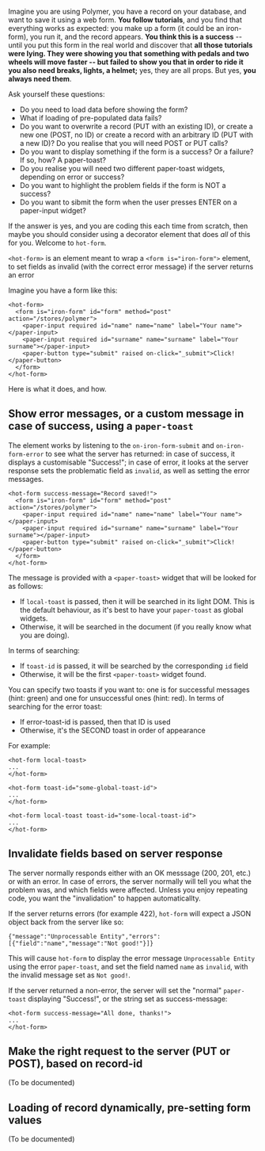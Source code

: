 
Imagine you are using Polymer, you have a record on your database, and want to save it using a web form. **You follow tutorials**, and you find that everything works as expected: you make up a form (it could be an iron-form), you run it, and the record appears. **You think this is a success** -- until you put this form in the real world and discover that **all those tutorials were lying. They were showing you that something with pedals and two wheels will move faster -- but failed to show you that in order to ride it you also need breaks, lights, a helmet;** yes, they are all props. But yes, **you always need them**.

Ask yourself these questions:

* Do you need to load data before showing the form?
* What if loading of pre-populated data fails?
* Do you want to overwrite a record (PUT with an existing ID), or create a new one (POST, no ID) or create a record with an arbitrary ID (PUT with a new ID)? Do you realise that you will need POST or PUT calls?
* Do you want to display something if the form is a success? Or a failure? If so, how? A paper-toast?
* Do you realise you will need two different paper-toast widgets, depending on error or success?
* Do you want to highlight the problem fields if the form is NOT a success?
* Do you want to sibmit the form when the user presses ENTER on a paper-input widget?

If the answer is yes, and you are coding this each time from scratch, then maybe you should consider using a decorator element that does _all_ of this for you. Welcome to `hot-form`.


`<hot-form>` is an element meant to wrap a `<form is="iron-form">`
element, to set fields as invalid (with the correct error message) if the server
returns an error

Imagine you have a form like this:

    <hot-form>
      <form is="iron-form" id="form" method="post" action="/stores/polymer">
        <paper-input required id="name" name="name" label="Your name"></paper-input>
        <paper-input required id="surname" name="surname" label="Your surname"></paper-input>
        <paper-button type="submit" raised on-click="_submit">Click!</paper-button>
      </form>
    </hot-form>

Here is what it does, and how.

## Show error messages, or a custom message in case of success, using a `paper-toast`

The element works by listening to the `on-iron-form-submit` and `on-iron-form-error`
to see what the server has returned: in case of success, it displays a
customisable "Success!"; in case of error, it looks at the server response sets
the problematic field as `invalid`, as well as setting the error messages.

    <hot-form success-message="Record saved!">
      <form is="iron-form" id="form" method="post" action="/stores/polymer">
        <paper-input required id="name" name="name" label="Your name"></paper-input>
        <paper-input required id="surname" name="surname" label="Your surname"></paper-input>
        <paper-button type="submit" raised on-click="_submit">Click!</paper-button>
      </form>
    </hot-form>

The message is provided with a `<paper-toast>` widget that will be looked for
as follows:

 - If `local-toast` is passed, then it will be searched in its light DOM. This is the default behaviour, as it's best to have your `paper-toast` as global widgets.
 - Otherwise, it will be searched in the document (if you really know what you are doing).

In terms of searching:

 - If `toast-id` is passed, it will be searched by the corresponding `id` field
 - Otherwise, it will be the first `<paper-toast>` widget found.

You can specify two toasts if you want to: one is for successful messages (hint: green) and one for unsuccessful ones (hint: red). In terms of searching for the error toast:

- If error-toast-id is passed, then that ID is used
- Otherwise, it's the SECOND toast in order of appearance

For example:

    <hot-form local-toast>
    ...
    </hot-form>

    <hot-form toast-id="some-global-toast-id">
    ...
    </hot-form>

    <hot-form local-toast toast-id="some-local-toast-id">
    ...
    </hot-form>

## Invalidate fields based on server response

The server normally responds either with an OK messsage (200, 201, etc.) or with an error. In case of errors, the server normally will tell you what the problem was, and which fields were affected. Unless you enjoy repeating code, you want the "invalidation" to happen automaticallty.

If the server returns errors (for example 422), `hot-form` will expect a JSON object back from the server like so:

    {"message":"Unprocessable Entity","errors":[{"field":"name","message":"Not good!"}]}

This will cause `hot-form` to display the error message `Unprocessable Entity` using the error `paper-toast`, and set the field named `name` as `invalid`, with the invalid message set as `Not good!`.

If the server returned a non-error, the server will set the "normal" `paper-toast` displaying "Success!", or the string set as success-message:

    <hot-form success-message="All done, thanks!">
    ...
    </hot-form>


## Make the right request to the server (PUT or POST), based on record-id

(To be documented)

## Loading of record dynamically, pre-setting form values

(To be documented)

